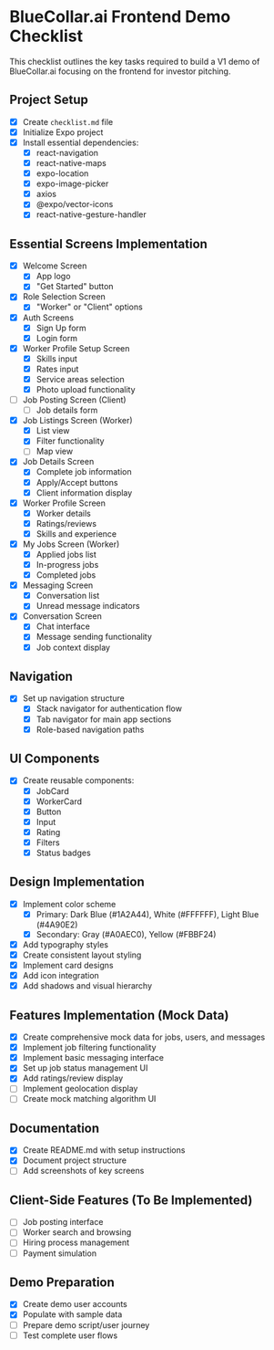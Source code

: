 # BlueCollar.ai Frontend Demo Checklist

This checklist outlines the key tasks required to build a V1 demo of BlueCollar.ai focusing on the frontend for investor pitching.

## Project Setup
- [x] Create `checklist.md` file
- [x] Initialize Expo project
- [x] Install essential dependencies:
  - [x] react-navigation
  - [x] react-native-maps
  - [x] expo-location
  - [x] expo-image-picker
  - [x] axios
  - [x] @expo/vector-icons
  - [x] react-native-gesture-handler

## Essential Screens Implementation
- [x] Welcome Screen
  - [x] App logo
  - [x] "Get Started" button
- [x] Role Selection Screen
  - [x] "Worker" or "Client" options
- [x] Auth Screens
  - [x] Sign Up form
  - [x] Login form
- [x] Worker Profile Setup Screen
  - [x] Skills input
  - [x] Rates input
  - [x] Service areas selection
  - [x] Photo upload functionality
- [ ] Job Posting Screen (Client)
  - [ ] Job details form
- [x] Job Listings Screen (Worker)
  - [x] List view
  - [x] Filter functionality
  - [ ] Map view
- [x] Job Details Screen
  - [x] Complete job information
  - [x] Apply/Accept buttons
  - [x] Client information display
- [x] Worker Profile Screen
  - [x] Worker details
  - [x] Ratings/reviews
  - [x] Skills and experience
- [x] My Jobs Screen (Worker)
  - [x] Applied jobs list
  - [x] In-progress jobs
  - [x] Completed jobs
- [x] Messaging Screen
  - [x] Conversation list
  - [x] Unread message indicators
- [x] Conversation Screen
  - [x] Chat interface
  - [x] Message sending functionality
  - [x] Job context display

## Navigation
- [x] Set up navigation structure
  - [x] Stack navigator for authentication flow
  - [x] Tab navigator for main app sections
  - [x] Role-based navigation paths

## UI Components
- [x] Create reusable components:
  - [x] JobCard
  - [x] WorkerCard
  - [x] Button
  - [x] Input
  - [x] Rating
  - [x] Filters
  - [x] Status badges

## Design Implementation
- [x] Implement color scheme
  - [x] Primary: Dark Blue (#1A2A44), White (#FFFFFF), Light Blue (#4A90E2)
  - [x] Secondary: Gray (#A0AEC0), Yellow (#FBBF24)
- [x] Add typography styles
- [x] Create consistent layout styling
- [x] Implement card designs
- [x] Add icon integration
- [x] Add shadows and visual hierarchy

## Features Implementation (Mock Data)
- [x] Create comprehensive mock data for jobs, users, and messages
- [x] Implement job filtering functionality
- [x] Implement basic messaging interface
- [x] Set up job status management UI
- [x] Add ratings/review display
- [ ] Implement geolocation display
- [ ] Create mock matching algorithm UI

## Documentation
- [x] Create README.md with setup instructions
- [x] Document project structure
- [ ] Add screenshots of key screens

## Client-Side Features (To Be Implemented)
- [ ] Job posting interface
- [ ] Worker search and browsing
- [ ] Hiring process management
- [ ] Payment simulation

## Demo Preparation
- [x] Create demo user accounts
- [x] Populate with sample data
- [ ] Prepare demo script/user journey
- [ ] Test complete user flows
